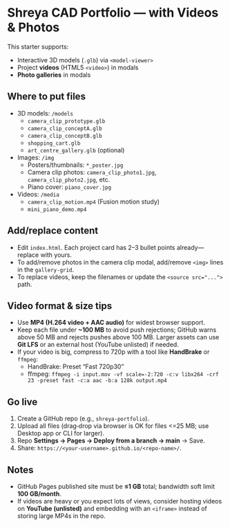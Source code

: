 # Shreya CAD Portfolio — with Videos & Photos

This starter supports:
- Interactive 3D models (`.glb`) via `<model-viewer>`
- Project **videos** (HTML5 `<video>`) in modals
- **Photo galleries** in modals

## Where to put files
- 3D models: `/models`
  - `camera_clip_prototype.glb`
  - `camera_clip_conceptA.glb`
  - `camera_clip_conceptB.glb`
  - `shopping_cart.glb`
  - `art_centre_gallery.glb` (optional)
- Images: `/img`
  - Posters/thumbnails: `*_poster.jpg`
  - Camera clip photos: `camera_clip_photo1.jpg`, `camera_clip_photo2.jpg`, etc.
  - Piano cover: `piano_cover.jpg`
- Videos: `/media`
  - `camera_clip_motion.mp4` (Fusion motion study)
  - `mini_piano_demo.mp4`

## Add/replace content
- Edit `index.html`. Each project card has 2–3 bullet points already—replace with yours.
- To add/remove photos in the camera clip modal, add/remove `<img>` lines in the `gallery-grid`.
- To replace videos, keep the filenames or update the `<source src="...">` path.

## Video format & size tips
- Use **MP4 (H.264 video + AAC audio)** for widest browser support.
- Keep each file under **~100 MB** to avoid push rejections; GitHub warns above 50 MB and rejects pushes above 100 MB. Larger assets can use **Git LFS** or an external host (YouTube unlisted) if needed.
- If your video is big, compress to 720p with a tool like **HandBrake** or `ffmpeg`:
  - HandBrake: Preset “Fast 720p30”
  - ffmpeg: `ffmpeg -i input.mov -vf scale=-2:720 -c:v libx264 -crf 23 -preset fast -c:a aac -b:a 128k output.mp4`

## Go live
1. Create a GitHub repo (e.g., `shreya-portfolio`).
2. Upload all files (drag‑drop via browser is OK for files <=25 MB; use Desktop app or CLI for larger).
3. Repo **Settings → Pages → Deploy from a branch → main** → Save.
4. Share: `https://<your-username>.github.io/<repo-name>/`.

## Notes
- GitHub Pages published site must be **≤1 GB** total; bandwidth soft limit **100 GB/month**.
- If videos are heavy or you expect lots of views, consider hosting videos on **YouTube (unlisted)** and embedding with an `<iframe>` instead of storing large MP4s in the repo.
